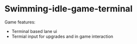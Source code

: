 # Swimming-idle-game-terminal

Game features:

- Terminal based lane ui
- Termial input for upgrades and in game interaction
